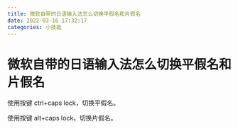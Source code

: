 ```yaml
---
title: 微软自带的日语输入法怎么切换平假名和片假名
date: 2022-03-16 17:32:17
categories: 小技能
---
```


# 微软自带的日语输入法怎么切换平假名和片假名

使用按键 ctrl+caps lock，切换平假名。

使用按键 alt+caps lock，切换片假名。
